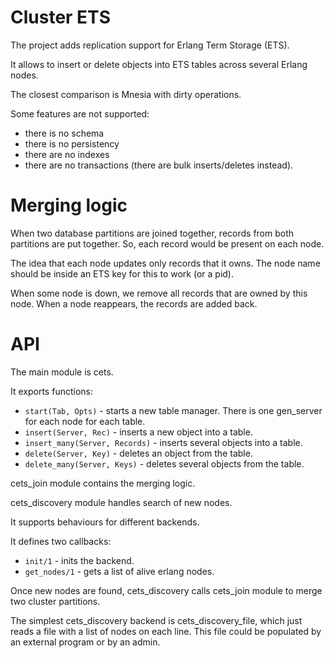 # Cluster ETS

The project adds replication support for Erlang Term Storage (ETS).

It allows to insert or delete objects into ETS tables across several Erlang nodes.

The closest comparison is Mnesia with dirty operations.

Some features are not supported:
- there is no schema
- there is no persistency
- there are no indexes
- there are no transactions (there are bulk inserts/deletes instead).

# Merging logic

When two database partitions are joined together, records from both partitions
are put together. So, each record would be present on each node.

The idea that each node updates only records that it owns. The node name
should be inside an ETS key for this to work (or a pid).

When some node is down, we remove all records that are owned by this node.
When a node reappears, the records are added back.

# API

The main module is cets.

It exports functions:

- `start(Tab, Opts)` - starts a new table manager.
   There is one gen_server for each node for each table.
- `insert(Server, Rec)` - inserts a new object into a table.
- `insert_many(Server, Records)` - inserts several objects into a table.
- `delete(Server, Key)` - deletes an object from the table.
- `delete_many(Server, Keys)` - deletes several objects from the table.

cets_join module contains the merging logic.

cets_discovery module handles search of new nodes.

It supports behaviours for different backends.

It defines two callbacks:

- `init/1` - inits the backend.
- `get_nodes/1` - gets a list of alive erlang nodes.

Once new nodes are found, cets_discovery calls cets_join module to merge two
cluster partitions.

The simplest cets_discovery backend is cets_discovery_file, which just reads
a file with a list of nodes on each line. This file could be populated by an
external program or by an admin.
